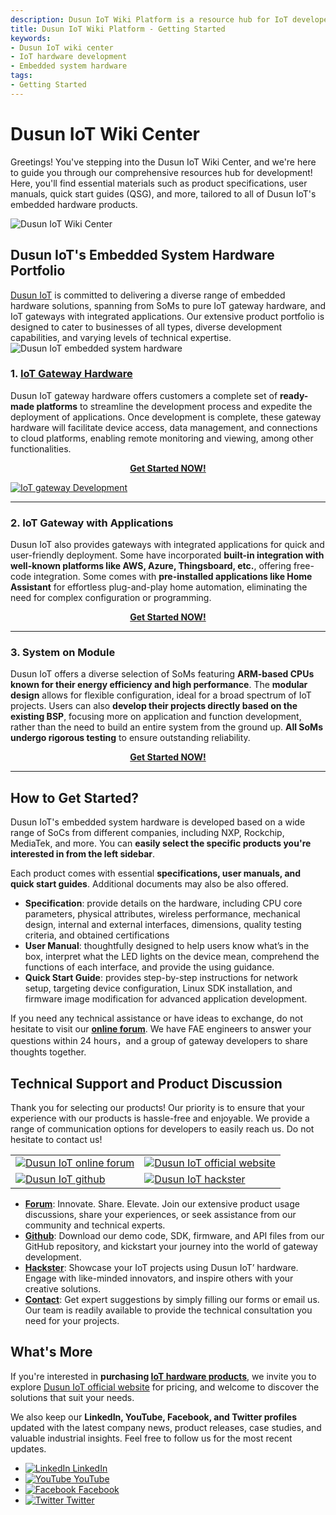 ```yaml
---
description: Dusun IoT Wiki Platform is a resource hub for IoT developers to search for development resources they need. There we have product spec, user manual, quick start guide, SDK, firmware, etc., to read and download.
title: Dusun IoT Wiki Platform - Getting Started
keywords:
- Dusun IoT wiki center
- IoT hardware development
- Embedded system hardware
tags:
- Getting Started
---
```




# Dusun IoT Wiki Center  
Greetings! You've stepping into the Dusun IoT Wiki Center, and we're here to guide you through our comprehensive resources hub for development! Here, you'll find essential materials such as product specifications, user manuals, quick start guides (QSG), and more, tailored to all of Dusun IoT's embedded hardware products.
<div style={{textAlign:'center'}}>
    <img src="https://www.dusuniot.com/wp-content/uploads/2023/10/dusun-iot-wiki-center.jpg" alt="Dusun IoT Wiki Center" />
</div>
 

## Dusun IoT's Embedded System Hardware Portfolio

[Dusun IoT](https://www.dusuniot.com/) is committed to delivering a diverse range of embedded hardware solutions, spanning from SoMs to pure IoT gateway hardware, and IoT gateways with integrated applications. Our extensive product portfolio is designed to cater to businesses of all types, diverse development capabilities, and varying levels of technical expertise.
![Dusun IoT embedded system hardware](https://www.dusuniot.com/wp-content/uploads/2023/10/dusuniot-embedded-system-hardware.jpg)

### 1. [IoT Gateway Hardware](https://wiki.dusuniot.com/iot-gateway-hardware)

Dusun IoT gateway hardware offers customers a complete set of **ready-made platforms** to streamline the development process and expedite the deployment of applications. Once development is complete, these gateway hardware will facilitate device access, data management, and connections to cloud platforms, enabling remote monitoring and viewing, among other functionalities. 

<p align="center">
  <a href="https://wiki.dusuniot.com/iot-gateway-hardware"><b>Get Started NOW!</b></a>
</p>

[![IoT gateway Development](https://www.dusuniot.com/wp-content/uploads/2023/08/image-2-1024x573.png)](https://wiki.dusuniot.com/iot-gateway-hardware)
***

### 2. IoT Gateway with Applications

 Dusun IoT also provides gateways with integrated applications for quick and user-friendly deployment. Some  have incorporated **built-in integration with well-known platforms like AWS, Azure, Thingsboard, etc.**, offering free-code integration. Some comes with **pre-installed applications like Home Assistant** for effortless plug-and-play home automation, eliminating the need for complex configuration or programming.  

 <p align="center">
  <a href="https://wiki.dusuniot.com/iot-gateway-with-applications"><b>Get Started NOW!</b></a>
</p>

 ***

### 3. System on Module

Dusun IoT offers a diverse selection of SoMs featuring **ARM-based CPUs known for their energy efficiency and high performance**. The **modular design** allows for flexible configuration, ideal for a broad spectrum of IoT projects. Users can also **develop their projects directly based on the existing BSP**, focusing more on application and function development, rather than the need to build an entire system from the ground up. **All SoMs undergo rigorous testing** to ensure outstanding reliability.  

 <p align="center">
  <a href="https://wiki.dusuniot.com/system-on-modules"><b>Get Started NOW!</b></a>
</p>

 ***

## How to Get Started?

Dusun IoT's embedded system hardware is developed based on a wide range of SoCs from different companies, including NXP, Rockchip, MediaTek, and more. You can **easily select the specific products you're interested in from the left sidebar**.

Each product comes with essential **specifications, user manuals, and quick start guides**. Additional documents may also be also offered.   
- **Specification**: provide details on the hardware, including CPU core parameters, physical attributes, wireless performance, mechanical design, internal and external interfaces, dimensions, quality testing criteria, and obtained certifications  
- **User Manual**: thoughtfully designed to help users know what’s in the box, interpret what the LED lights on the device mean, comprehend the functions of each interface, and provide the using guidance. 
- **Quick Start Guide**: provides step-by-step instructions for network setup, targeting device configuration, Linux SDK installation, and firmware image modification for advanced application development. 

If you need any technical assistance or have ideas to exchange, do not hesitate to visit our **[online forum](https://community.dusuniot.com/)**. We have FAE engineers to answer your questions within 24 hours，and a group of gateway developers to share thoughts together.


## Technical Support and Product Discussion

Thank you for selecting our products! Our priority is to ensure that your experience with our products is hassle-free and enjoyable. We provide a range of communication options for developers to easily reach us. Do not hesitate to contact us!   

<table>
  <tr>
    <td>
      <a href="https://community.dusuniot.com/"><img src="https://www.dusuniot.com/wp-content/uploads/2023/10/dusun-iot-online-forum.png" alt="Dusun IoT online forum" style={{maxWidth:'100%', height:'auto'}}/></a>
    </td>
    <td>
      <a href="https://www.dusuniot.com/"><img src="https://www.dusuniot.com/wp-content/uploads/2023/10/dusun-iot-official-website.png" alt="Dusun IoT official website" style={{maxWidth:'100%', height:'auto'}}/></a>
    </td>
  </tr>
  <tr>
    <td>
      <a href="https://github.com/dusun001/wiki"><img src="https://www.dusuniot.com/wp-content/uploads/2023/10/dusun-iot-github.png" alt="Dusun IoT github" style={{maxWidth:'100%', height:'auto'}}/></a>
    </td>
    <td>
      <a href="https://www.hackster.io/dusun-iot/"><img src="https://www.dusuniot.com/wp-content/uploads/2023/10/dusun-iot-hackster.png" alt="Dusun IoT hackster" style={{maxWidth:'100%' ,height:'auto'}}/></a>
    </td>
  </tr>
</table>


- **[Forum](https://community.dusuniot.com/)**: Innovate. Share. Elevate. Join our extensive product usage discussions, share your experiences, or seek assistance from our community and technical experts.
- **[Github](https://github.com/dusun001/wiki)**: Download our demo code, SDK, firmware, and API files from our GitHub repository, and kickstart your journey into the world of gateway development.  
- **[Hackster](https://www.hackster.io/dusun-iot)**: Showcase your IoT projects using Dusun IoT’ hardware. Engage with like-minded innovators, and inspire others with your creative solutions.  
- **[Contact](https://www.dusuniot.com/contact-us/)**: Get expert suggestions by simply filling our forms or email us. Our team is readily available to provide the technical consultation you need for your projects. 

## What's More
If you're interested in **purchasing [IoT hardware products](https://www.dusuniot.com/shop/)**, we invite you to explore  [Dusun IoT official website](https://www.dusuniot.com/) for  pricing, and welcome to discover the solutions that suit your needs. 

We also keep our **LinkedIn, YouTube, Facebook, and Twitter profiles** updated with the latest company news, product releases, case studies, and valuable industrial insights. Feel free to follow us for the most recent updates. 



<ul class="social-media-list">
  <li class="social-media-list-item">
    <a href="https://www.linkedin.com/company/dusun-electron-ltd/">
      <img src="https://www.dusuniot.com/wp-content/uploads/2023/10/dusun-iot-linkedin.png" alt="LinkedIn"/>
      LinkedIn
    </a>
  </li>
  <li class="social-media-list-item">
    <a href="https://www.youtube.com/channel/UCyb4PpqVgvKgC9KpkByZaaQ">
      <img src="https://www.dusuniot.com/wp-content/uploads/2023/10/dusun-iot-youtube.png" alt="YouTube"/>
      YouTube
    </a>
  </li>
  <li class="social-media-list-item">
    <a href="https://www.facebook.com/DUSUN-IoT-101398069457701">
      <img src="https://www.dusuniot.com/wp-content/uploads/2023/10/dusun-iot-facebook.png" alt="Facebook"/>
      Facebook
    </a>
  </li>
  <li class="social-media-list-item">
    <a href="https://twitter.com/Dusunelectron">
      <img src="https://www.dusuniot.com/wp-content/uploads/2023/10/dusun-iot-twitter.png" alt="Twitter"/>
      Twitter
    </a>
  </li>
</ul>